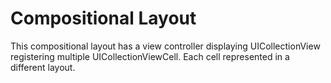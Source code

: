 # Compositional Layout
This compositional layout has a view controller displaying  UICollectionView registering multiple UICollectionViewCell. Each cell represented in a different layout.
